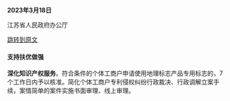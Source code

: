 **2023年3月18日**

江苏省人民政府办公厅

[跳转到原文](https://jsip.jiangsu.gov.cn/art/2023/3/23/art_85038_10841151.html)

#### 支持扶优做强

**深化知识产权服务**。符合条件的个体工商户申请使用地理标志产品专用标志的，7个工作日内予以核准。简化个体工商户专利侵权纠纷行政裁决、行政调解立案手续，案情简单的案件实施书面审理、线上审理。